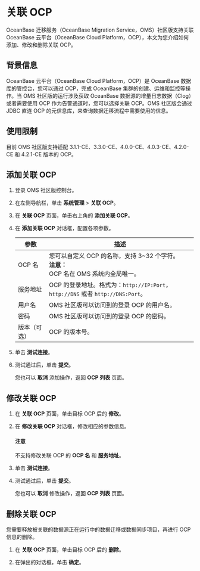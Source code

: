 # 关联 OCP

OceanBase 迁移服务（OceanBase Migration Service，OMS）社区版支持关联 OceanBase 云平台（OceanBase Cloud Platform，OCP），本文为您介绍如何添加、修改和删除关联 OCP。

## 背景信息

OceanBase 云平台（OceanBase Cloud Platform，OCP）是 OceanBase 数据库的管控台，您可以通过 OCP，完成 OceanBase 集群的创建、运维和监控等操作。当 OMS 社区版的运行涉及获取 OceanBase 数据源的增量日志数据（Clog）或者需要使用 OCP 作为告警通道时，您可以选择关联 OCP。OMS 社区版会通过 JDBC 直连 OCP 的元信息库，来查询数据迁移流程中需要使用的信息。

## 使用限制

目前 OMS 社区版支持适配 3.1.1-CE、3.3.0-CE、4.0.0-CE、4.0.3-CE、4.2.0-CE 和 4.2.1-CE 版本的 OCP。

## 添加关联 OCP

1. 登录 OMS 社区版控制台。

2. 在左侧导航栏，单击 **系统管理** \> **关联 OCP**。

3. 在 **关联 OCP** 页面，单击右上角的 **添加关联 OCP**。

4. 在 **添加关联 OCP** 对话框，配置各项参数。

   |   参数    |               描述                |
   |---------|---------------------------------|
   | OCP 名   | 您可以自定义 OCP 的名称，支持 3\~32 个字符。<br>**注意：**<br>OCP 名在 OMS 系统内全局唯一。    |
   | 服务地址    | OCP 的登录地址。格式为：`http://IP:Port`，`http://DNS` 或者 `http://DNS:Port`。 |
   | 用户名 | OMS 社区版可以访问到的登录 OCP 的用户名。          |
   | 密码  | OMS 社区版可以访问到的登录 OCP 的密码。           |
   | 版本（可选）  | OCP 的版本号。                       |

5. 单击 **测试连接**。

6. 测试通过后，单击 **提交**。

   您也可以 **取消** 添加操作，返回 **OCP 列表** 页面。

## 修改关联 OCP

1. 在 **关联 OCP** 页面，单击目标 OCP 后的 **修改**。

2. 在 **修改关联 OCP** 对话框，修改相应的参数信息。

   <main id="notice" type='notice'>
   <h4>注意</h4>
   <p>不支持修改关联 OCP 的 <strong>OCP 名</strong> 和 <strong>服务地址</strong>。</p>
   </main>

3. 单击 **测试连接**。

4. 测试通过后，单击 **提交**。

   您也可以 **取消** 修改操作，返回 **OCP 列表** 页面。

## 删除关联 OCP

您需要释放被关联的数据源正在运行中的数据迁移或数据同步项目，再进行 OCP 信息的删除。

1. 在 **关联 OCP** 页面，单击目标 OCP 后的 **删除**。

2. 在弹出的对话框，单击 **确定**。
